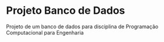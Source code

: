 # Projeto Banco de Dados
 Projeto de um banco de dados para disciplina de Programação Computacional para Engenharia 
